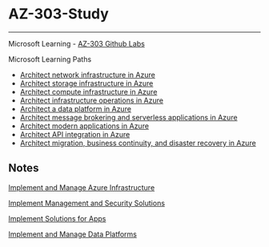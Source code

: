 # AZ-303-Study

---

Microsoft Learning - [AZ-303 Github Labs](https://github.com/MicrosoftLearning/AZ-303-Microsoft-Azure-Architect-Technologies)

Microsoft Learning Paths

* [Architect network infrastructure in Azure](https://docs.microsoft.com/en-us/learn/paths/architect-network-infrastructure/)
* [Architect storage infrastructure in Azure](https://docs.microsoft.com/en-us/learn/paths/architect-storage-infrastructure/)
* [Architect compute infrastructure in Azure](https://docs.microsoft.com/en-us/learn/paths/architect-compute-infrastructure/)
* [Architect infrastructure operations in Azure](https://docs.microsoft.com/en-us/learn/paths/architect-infrastructure-operations/)
* [Architect a data platform in Azure](https://docs.microsoft.com/en-us/learn/paths/architect-data-platform/)
* [Architect message brokering and serverless applications in Azure](https://docs.microsoft.com/en-us/learn/paths/architect-messaging-serverless/)
* [Architect modern applications in Azure](https://docs.microsoft.com/en-us/learn/paths/architect-modern-apps/)
* [Architect API integration in Azure](https://docs.microsoft.com/en-us/learn/paths/architect-api-integration/)
* [Architect migration, business continuity, and disaster recovery in Azure](https://docs.microsoft.com/en-us/learn/paths/architect-migration-bcdr/)

## Notes

[Implement and Manage Azure Infrastructure](https://github.com/markkerry/AZ-303-Study/tree/main/1-Implement-and-Manage-Azure-Infrastructure/notes.md)

[Implement Management and Security Solutions](https://github.com/markkerry/AZ-303-Study/tree/main/2-Implement-Management-and-Security-Solutions/notes.md)

[Implement Solutions for Apps](https://github.com/markkerry/AZ-303-Study/tree/main/3-Implement-Solutions-for-Apps/notes.md)

[Implement and Manage Data Platforms](https://github.com/markkerry/AZ-303-Study/tree/main/4-Implement-and-Manage-Data-Platforms/notes.md)